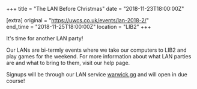 +++
title = "The LAN Before Christmas"
date = "2018-11-23T18:00:00Z"

[extra]
original = "https://uwcs.co.uk/events/lan-2018-2/"    
end_time = "2018-11-25T18:00:00Z"
location = "LIB2"
+++

It's time for another LAN party\!  

Our LANs are bi-termly events where we take our computers to LIB2 and play games for the weekend. For more information about what LAN parties are and what to bring to them, visit our <span id="2334">help page</span>.

Signups will be through our LAN service [warwick.gg](http://warwick.gg) and will open in due course\!

